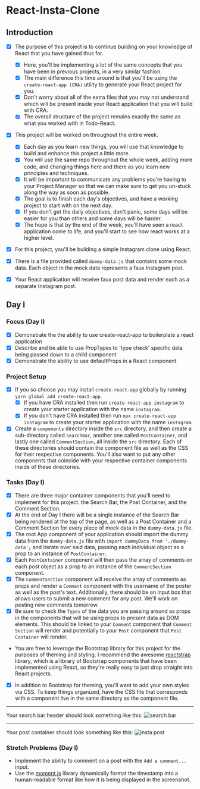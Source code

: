 # React-Insta-Clone

## Introduction

- [x] The purpose of this project is to continue building on your knowledge of React that you have gained thus far.

  - [x] Here, you'll be implementing a lot of the same concepts that you have been in previous projects, in a very similar fashion.
  - [x] The main difference this time around is that you'll be using the `create-react-app (CRA)` utility to generate your React project for you.
  - [x] Don't worry about all of the extra files that you may not understand which will be present inside your React application that you will build with CRA.
  - [x] The overall structure of the project remains exactly the same as what you worked with in Todo-React.

- [x] This project will be worked on throughout the entire week.

  - [x] Each day as you learn new things, you will use that knowledge to build and enhance this project a little more.
  - [x] You will use the same repo throughout the whole week, adding more code, and changing things here and there as you learn new principles and techniques.
  - [x] It will be important to communicate any problems you're having to your Project Manager so that we can make sure to get you un-stuck along the way as soon as possible.
  - [x] The goal is to finish each day's objectives, and have a working project to start with on the next day.
  - [x] If you don't get the daily objectives, don't panic, some days will be easier for you than others and some days will be harder.
  - [x] The hope is that by the end of the week, you'll have seen a react application come to life, and you'll start to see how react works at a higher level.

- [x] For this project, you'll be building a simple Instagram clone using React.
- [x] There is a file provided called `dummy-data.js` that contains some mock data. Each object in the mock data represents a faux Instagram post.
- [x] Your React application will receive faux post data and render each as a separate Instagram post.

## Day I

### Focus (Day I)

- [x] Demonstrate the the ability to use create-react-app to boilerplate a react application
- [x] Describe and be able to use PropTypes to 'type check' specific data being passed down to a child component
- [x] Demonstrate the ability to use defaultProps in a React component

### Project Setup

- [x] If you so choose you may install `create-react-app` globally by running `yarn global add create-react-app`.
  - [x] If you have CRA installed then run `create-react-app instagram` to create your starter application with the name `instagram`.
  - [x] If you don't have CRA installed then run `npx create-react-app instagram` to create your starter application with the name `instagram`.
- [x] Create a `components` directory inside the `src` directory, and then create a sub-directory called `SearchBar`, another one called `PostContainer`, and lastly one called `CommentSection`, all inside the `src` directory. Each of these directories should contain the component file as well as the CSS for their respective components. You'll also want to put any other components that coincide with your respective container components inside of these directories.

### Tasks (Day I)

- [x] There are three major container components that you'll need to implement for this project: the Search Bar, the Post Container, and the Comment Section.
- [x] At the end of Day I there will be a single instance of the Search Bar being rendered at the top of the page, as well as a Post Container and a Comment Section for every piece of mock data in the `dummy-data.js` file.
- [x] The root App component of your application should import the dummy data from the `dummy-data.js` file with `import dummyData from './dummy-data';` and iterate over said data, passing each individual object as a prop to an instance of `PostContainer`.
- [x] Each `PostContainer` component will then pass the array of comments on each post object as a prop to an instance of the `CommentSection` component.
- [x] The `CommentSection` component will receive the array of comments as props and render a `Comment` component with the username of the poster as well as the post's text. Additionally, there should be an input box that allows users to submit a new comment for any post. We'll work on posting new comments tomorrow.
- [x] Be sure to check the `Types` of the data you are passing around as props in the components that will be using props to present data as DOM elements. This should be linked to your `Comment` component that `Comment Section` will render and potentially to your `Post` component that `Post Container` will render.
- You are free to leverage the Bootstrap library for this project for the purposes of theming and styling. I recommend the awesome [reactstrap](https://reactstrap.github.io/) library, which is a library of Bootstrap components that have been implemented using React, so they're really easy to just drop straight into React projects.
- [x] In addition to Bootstrap for theming, you'll want to add your own styles via CSS. To keep things organized, have the CSS file that corresponds with a component live in the same directory as the component file.

---

Your search bar header should look something like this:
![search bar](/assets/ig_search_bar.png)

---

Your post container should look something like this:
![insta post](/assets/ig_post.png)

### Stretch Problems (Day I)

- Implement the ability to comment on a post with the `Add a comment...` input.
- Use the [moment.js](https://momentjs.com/) library dynamically format the timestamp into a human-readable format like how it is being displayed in the screenshot.
